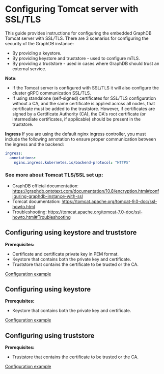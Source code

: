 # Configuring Tomcat server with SSL/TLS

This guide provides instructions for configuring the embedded GraphDB Tomcat server with SSL/TLS.
There are 3 scenarios for configuring the security of the GraphDB instance:
- By providing a keystore.
- By providing keystore and truststore - used to configure mTLS.
- By providing a truststore - used in cases where GraphDB should trust an external service.

**Note:**
- If the Tomcat server is configured with SSL/TLS it will also configure the cluster gRPC communication SSL/TLS.
- If using standalone (self-signed) certificates for SSL/TLS configuration without a CA, and
  the same certificate is applied across all nodes, that certificate must be added to the truststore.
  However, if certificates are signed by a Certificate Authority (CA), the CA's root certificate
  (or intermediate certificates, if applicable) should be present in the truststore.

**Ingress**
If you are using the default nginx ingress controller, you must include the following annotation to ensure proper
communication between the ingress and the backend:
```yaml
ingress:
  annotations:
    nginx.ingress.kubernetes.io/backend-protocol: "HTTPS"
```

### See more about Tomcat TLS/SSL set up:
- GraphDB official documentation: https://graphdb.ontotext.com/documentation/10.8/encryption.html#configuring-graphdb-instance-with-ssl
- Tomcat documentation: https://tomcat.apache.org/tomcat-9.0-doc/ssl-howto.html
- Troubleshooting: https://tomcat.apache.org/tomcat-7.0-doc/ssl-howto.html#Troubleshooting

## Configuring using keystore and truststore

**Prerequisites:**
* Certificate and certificate private key in PEM format.
* Keystore that contains both the private key and certificate.
* Truststore that contains the certificate to be trusted or the CA.

[Configuration example](keystoreAndTruststore.yaml)

## Configuring using keystore

**Prerequisites:**
* Keystore that contains both the private key and certificate.

[Configuration example](keystore.yaml)

## Configuring using truststore

**Prerequisites:**
* Truststore that contains the certificate to be trusted or the CA.

[Configuration example](truststore.yaml)
